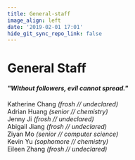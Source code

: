 ```yaml
---
title: General-staff
image_align: left
date: '2019-02-01 17:01'
hide_git_sync_repo_link: false
---
```


# General Staff   
#### _"Without followers, evil cannot spread."_
Katherine Chang _(frosh // undeclared)_  
Adrian Huang _(senior // chemistry)_  
Jenny Ji _(frosh // undeclared)_  
Abigail Jiang _(frosh // undeclared)_  
Ziyan Mo _(senior // computer science)_   
Kevin Yu _(sophomore // chemistry)_  
Eileen Zhang _(frosh // undeclared)_  